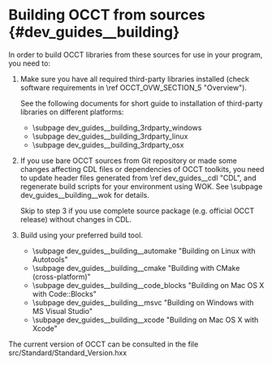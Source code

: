 Building OCCT from sources {#dev_guides__building}
=========

In order to build OCCT libraries from these sources for use in your program, 
you need to:

1. Make sure you have all required third-party libraries installed (check 
   software requirements in \ref OCCT_OVW_SECTION_5 "Overview").

   See the following documents for short guide to installation of 
   third-party libraries on different platforms:
   - \subpage dev_guides__building_3rdparty_windows
   - \subpage dev_guides__building_3rdparty_linux
   - \subpage dev_guides__building_3rdparty_osx


2. If you use bare OCCT sources from Git repository or made some changes affecting
   CDL files or dependencies of OCCT toolkits, you need to update header files generated
   from \ref dev_guides__cdl "CDL", and regenerate build scripts for your environment using WOK.
   See \subpage dev_guides__building__wok for details.

   Skip to step 3 if you use complete source package (e.g. official OCCT 
   release) without changes in CDL.

3. Build using your preferred build tool.
   - \subpage dev_guides__building__automake "Building on Linux with Autotools"
   - \subpage dev_guides__building__cmake "Building with CMake (cross-platform)"
   - \subpage dev_guides__building__code_blocks "Building on Mac OS X with Code::Blocks"
   - \subpage dev_guides__building__msvc "Building on Windows with MS Visual Studio"
   - \subpage dev_guides__building__xcode "Building on Mac OS X with Xcode"

The current version of OCCT can be consulted in the file src/Standard/Standard_Version.hxx